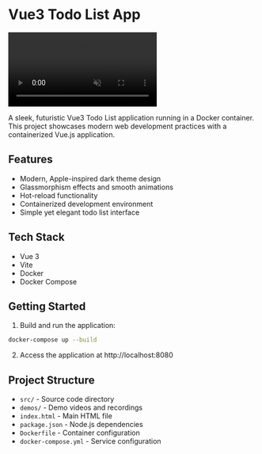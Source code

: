 # Vue3 Todo List App

<video src="demos/2025.05.26.12.47.ToDoListDemo.mp4" controls autoplay loop muted></video>

A sleek, futuristic Vue3 Todo List application running in a Docker container. This project showcases modern web development practices with a containerized Vue.js application.

## Features

- Modern, Apple-inspired dark theme design
- Glassmorphism effects and smooth animations
- Hot-reload functionality
- Containerized development environment
- Simple yet elegant todo list interface

## Tech Stack

- Vue 3
- Vite
- Docker
- Docker Compose

## Getting Started

1. Build and run the application:
```bash
docker-compose up --build
```

2. Access the application at http://localhost:8080

## Project Structure

- `src/` - Source code directory
- `demos/` - Demo videos and recordings
- `index.html` - Main HTML file
- `package.json` - Node.js dependencies
- `Dockerfile` - Container configuration
- `docker-compose.yml` - Service configuration

